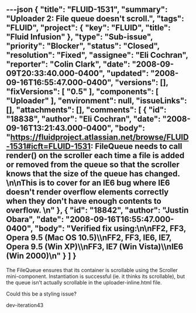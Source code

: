 ---json
{
  "title": "FLUID-1531",
  "summary": "Uploader 2: File queue doesn't scroll.",
  "tags": "FLUID",
  "project": {
    "key": "FLUID",
    "title": "Fluid Infusion"
  },
  "type": "Sub-issue",
  "priority": "Blocker",
  "status": "Closed",
  "resolution": "Fixed",
  "assignee": "Eli Cochran",
  "reporter": "Colin Clark",
  "date": "2008-09-09T20:33:40.000-0400",
  "updated": "2008-09-16T16:55:47.000-0400",
  "versions": [],
  "fixVersions": [
    "0.5"
  ],
  "components": [
    "Uploader"
  ],
  "environment": null,
  "issueLinks": [],
  "attachments": [],
  "comments": [
    {
      "id": "18838",
      "author": "Eli Cochran",
      "date": "2008-09-16T13:21:43.000-0400",
      "body": "<https://fluidproject.atlassian.net/browse/FLUID-1531#icft=FLUID-1531>: FileQueue needs to call render() on the scroller each time a file is added or removed from the queue so that the scroller knows that the size of the queue has changed.&#x20;\n\nThis is to cover for an IE6 bug where IE6 doesn't render overflow elements correctly when they don't have enough contents to overflow.&#x20;\n"
    },
    {
      "id": "18842",
      "author": "Justin Obara",
      "date": "2008-09-16T16:55:47.000-0400",
      "body": "Verified fix using:\n\nFF2, FF3, Opera 9.5 (Mac OS 10.5)\\\nFF2, FF3, IE6, IE7, Opera 9.5 (Win XP)\\\nFF3, IE7 (Win Vista)\\\nIE6 (Win 2000)\n"
    }
  ]
}
---
The FileQueue ensures that its container is scrollable using the Scroller mini-component. Instantiation is successful (ie. it thinks its scrollable), but the queue isn't actually scrollable in the uploader-inline.html file.

Could this be a styling issue?

dev-iteration43

        